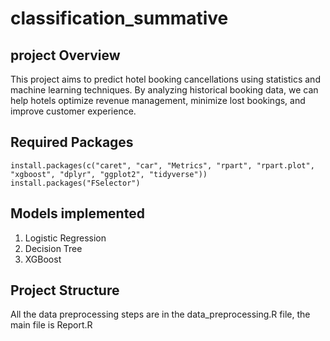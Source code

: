 # classification_summative
## project Overview
This project aims to predict hotel booking cancellations using statistics and machine learning techniques. By analyzing historical booking data, we can help hotels optimize revenue management, minimize lost bookings, and improve customer experience.
## Required Packages
```{r}
install.packages(c("caret", "car", "Metrics", "rpart", "rpart.plot", "xgboost", "dplyr", "ggplot2", "tidyverse"))
install.packages("FSelector")
```
## Models implemented
1. Logistic Regression
2. Decision Tree
3. XGBoost
## Project Structure
All the data preprocessing steps are in the data_preprocessing.R file, the main file is Report.R

